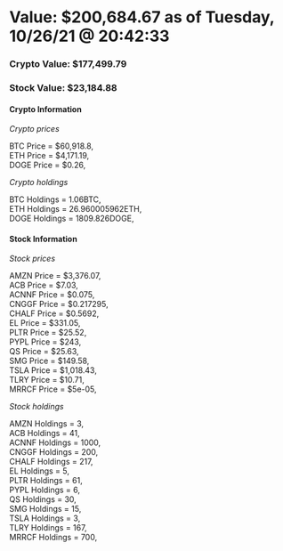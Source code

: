 # Value: $200,684.67 as of Tuesday, 10/26/21 @ 20:42:33 

### Crypto Value: $177,499.79

### Stock Value: $23,184.88

#### Crypto Information 
*Crypto prices* 

BTC Price = $60,918.8,  
ETH Price = $4,171.19,  
DOGE Price = $0.26,  


*Crypto holdings* 

BTC Holdings = 1.06BTC,  
ETH Holdings = 26.960005962ETH,  
DOGE Holdings = 1809.826DOGE,  


#### Stock Information 

*Stock prices* 

AMZN Price = $3,376.07,  
ACB Price = $7.03,  
ACNNF Price = $0.075,  
CNGGF Price = $0.217295,  
CHALF Price = $0.5692,  
EL Price = $331.05,  
PLTR Price = $25.52,  
PYPL Price = $243,  
QS Price = $25.63,  
SMG Price = $149.58,  
TSLA Price = $1,018.43,  
TLRY Price = $10.71,  
MRRCF Price = $5e-05,  


*Stock holdings* 

AMZN Holdings = 3,  
ACB Holdings = 41,  
ACNNF Holdings = 1000,  
CNGGF Holdings = 200,  
CHALF Holdings = 217,  
EL Holdings = 5,  
PLTR Holdings = 61,  
PYPL Holdings = 6,  
QS Holdings = 30,  
SMG Holdings = 15,  
TSLA Holdings = 3,  
TLRY Holdings = 167,  
MRRCF Holdings = 700,  


